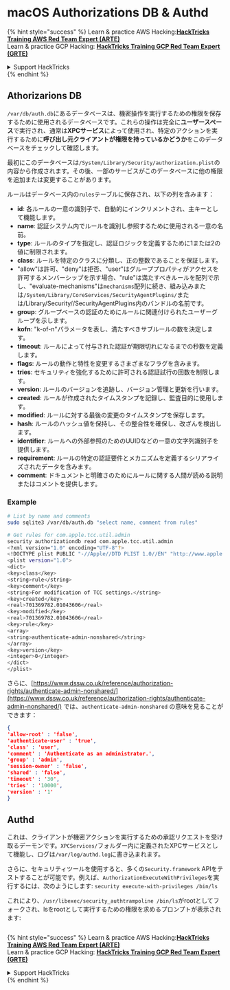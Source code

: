 # macOS Authorizations DB & Authd



{% hint style="success" %}
Learn & practice AWS Hacking:<img src="../../../.gitbook/assets/arte.png" alt="" data-size="line">[**HackTricks Training AWS Red Team Expert (ARTE)**](https://training.hacktricks.xyz/courses/arte)<img src="../../../.gitbook/assets/arte.png" alt="" data-size="line">\
Learn & practice GCP Hacking: <img src="../../../.gitbook/assets/grte.png" alt="" data-size="line">[**HackTricks Training GCP Red Team Expert (GRTE)**<img src="../../../.gitbook/assets/grte.png" alt="" data-size="line">](https://training.hacktricks.xyz/courses/grte)

<details>

<summary>Support HackTricks</summary>

* Check the [**subscription plans**](https://github.com/sponsors/carlospolop)!
* **Join the** 💬 [**Discord group**](https://discord.gg/hRep4RUj7f) or the [**telegram group**](https://t.me/peass) or **follow** us on **Twitter** 🐦 [**@hacktricks\_live**](https://twitter.com/hacktricks\_live)**.**
* **Share hacking tricks by submitting PRs to the** [**HackTricks**](https://github.com/carlospolop/hacktricks) and [**HackTricks Cloud**](https://github.com/carlospolop/hacktricks-cloud) github repos.

</details>
{% endhint %}

## **Athorizarions DB**

`/var/db/auth.db`にあるデータベースは、機密操作を実行するための権限を保存するために使用されるデータベースです。これらの操作は完全に**ユーザースペース**で実行され、通常は**XPCサービス**によって使用され、特定のアクションを実行するために**呼び出し元クライアントが権限を持っているかどうか**をこのデータベースをチェックして確認します。

最初にこのデータベースは`/System/Library/Security/authorization.plist`の内容から作成されます。その後、一部のサービスがこのデータベースに他の権限を追加または変更することがあります。

ルールはデータベース内の`rules`テーブルに保存され、以下の列を含みます：

* **id**: 各ルールの一意の識別子で、自動的にインクリメントされ、主キーとして機能します。
* **name**: 認証システム内でルールを識別し参照するために使用される一意の名前。
* **type**: ルールのタイプを指定し、認証ロジックを定義するために1または2の値に制限されます。
* **class**: ルールを特定のクラスに分類し、正の整数であることを保証します。
* "allow"は許可、"deny"は拒否、"user"はグループプロパティがアクセスを許可するメンバーシップを示す場合、"rule"は満たすべきルールを配列で示し、"evaluate-mechanisms"は`mechanisms`配列に続き、組み込みまたは`/System/Library/CoreServices/SecurityAgentPlugins/`または/Library/Security//SecurityAgentPlugins内のバンドルの名前です。
* **group**: グループベースの認証のためにルールに関連付けられたユーザーグループを示します。
* **kofn**: "k-of-n"パラメータを表し、満たすべきサブルールの数を決定します。
* **timeout**: ルールによって付与された認証が期限切れになるまでの秒数を定義します。
* **flags**: ルールの動作と特性を変更するさまざまなフラグを含みます。
* **tries**: セキュリティを強化するために許可される認証試行の回数を制限します。
* **version**: ルールのバージョンを追跡し、バージョン管理と更新を行います。
* **created**: ルールが作成されたタイムスタンプを記録し、監査目的に使用します。
* **modified**: ルールに対する最後の変更のタイムスタンプを保存します。
* **hash**: ルールのハッシュ値を保持し、その整合性を確保し、改ざんを検出します。
* **identifier**: ルールへの外部参照のためのUUIDなどの一意の文字列識別子を提供します。
* **requirement**: ルールの特定の認証要件とメカニズムを定義するシリアライズされたデータを含みます。
* **comment**: ドキュメントと明確さのためにルールに関する人間が読める説明またはコメントを提供します。

### Example
```bash
# List by name and comments
sudo sqlite3 /var/db/auth.db "select name, comment from rules"

# Get rules for com.apple.tcc.util.admin
security authorizationdb read com.apple.tcc.util.admin
<?xml version="1.0" encoding="UTF-8"?>
<!DOCTYPE plist PUBLIC "-//Apple//DTD PLIST 1.0//EN" "http://www.apple.com/DTDs/PropertyList-1.0.dtd">
<plist version="1.0">
<dict>
<key>class</key>
<string>rule</string>
<key>comment</key>
<string>For modification of TCC settings.</string>
<key>created</key>
<real>701369782.01043606</real>
<key>modified</key>
<real>701369782.01043606</real>
<key>rule</key>
<array>
<string>authenticate-admin-nonshared</string>
</array>
<key>version</key>
<integer>0</integer>
</dict>
</plist>
```
さらに、[https://www.dssw.co.uk/reference/authorization-rights/authenticate-admin-nonshared/](https://www.dssw.co.uk/reference/authorization-rights/authenticate-admin-nonshared/) では、`authenticate-admin-nonshared` の意味を見ることができます：
```json
{
'allow-root' : 'false',
'authenticate-user' : 'true',
'class' : 'user',
'comment' : 'Authenticate as an administrator.',
'group' : 'admin',
'session-owner' : 'false',
'shared' : 'false',
'timeout' : '30',
'tries' : '10000',
'version' : '1'
}
```
## Authd

これは、クライアントが機密アクションを実行するための承認リクエストを受け取るデーモンです。`XPCServices/`フォルダー内に定義されたXPCサービスとして機能し、ログは`/var/log/authd.log`に書き込まれます。

さらに、セキュリティツールを使用すると、多くの`Security.framework` APIをテストすることが可能です。例えば、`AuthorizationExecuteWithPrivileges`を実行するには、次のようにします: `security execute-with-privileges /bin/ls`

これにより、`/usr/libexec/security_authtrampoline /bin/ls`がrootとしてフォークされ、lsをrootとして実行するための権限を求めるプロンプトが表示されます:

<figure><img src="../../../.gitbook/assets/image (10).png" alt=""><figcaption></figcaption></figure>

{% hint style="success" %}
Learn & practice AWS Hacking:<img src="../../../.gitbook/assets/arte.png" alt="" data-size="line">[**HackTricks Training AWS Red Team Expert (ARTE)**](https://training.hacktricks.xyz/courses/arte)<img src="../../../.gitbook/assets/arte.png" alt="" data-size="line">\
Learn & practice GCP Hacking: <img src="../../../.gitbook/assets/grte.png" alt="" data-size="line">[**HackTricks Training GCP Red Team Expert (GRTE)**<img src="../../../.gitbook/assets/grte.png" alt="" data-size="line">](https://training.hacktricks.xyz/courses/grte)

<details>

<summary>Support HackTricks</summary>

* Check the [**subscription plans**](https://github.com/sponsors/carlospolop)!
* **Join the** 💬 [**Discord group**](https://discord.gg/hRep4RUj7f) or the [**telegram group**](https://t.me/peass) or **follow** us on **Twitter** 🐦 [**@hacktricks\_live**](https://twitter.com/hacktricks\_live)**.**
* **Share hacking tricks by submitting PRs to the** [**HackTricks**](https://github.com/carlospolop/hacktricks) and [**HackTricks Cloud**](https://github.com/carlospolop/hacktricks-cloud) github repos.

</details>
{% endhint %}
